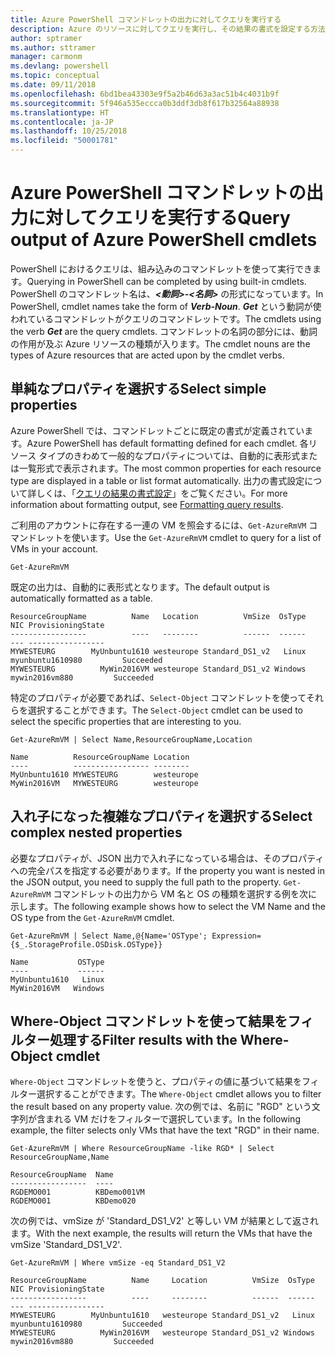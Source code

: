 ```yaml
---
title: Azure PowerShell コマンドレットの出力に対してクエリを実行する
description: Azure のリソースに対してクエリを実行し、その結果の書式を設定する方法について説明します。
author: sptramer
ms.author: sttramer
manager: carmonm
ms.devlang: powershell
ms.topic: conceptual
ms.date: 09/11/2018
ms.openlocfilehash: 6bd1bea43303e9f5a2b46d63a3ac51b4c4031b9f
ms.sourcegitcommit: 5f946a535eccca0b3ddf3db8f617b32564a88938
ms.translationtype: HT
ms.contentlocale: ja-JP
ms.lasthandoff: 10/25/2018
ms.locfileid: "50001781"
---
```

# <a name="query-output-of-azure-powershell-cmdlets"></a><span data-ttu-id="8c0bd-103">Azure PowerShell コマンドレットの出力に対してクエリを実行する</span><span class="sxs-lookup"><span data-stu-id="8c0bd-103">Query output of Azure PowerShell cmdlets</span></span>

<span data-ttu-id="8c0bd-104">PowerShell におけるクエリは、組み込みのコマンドレットを使って実行できます。</span><span class="sxs-lookup"><span data-stu-id="8c0bd-104">Querying in PowerShell can be completed by using built-in cmdlets.</span></span> <span data-ttu-id="8c0bd-105">PowerShell のコマンドレット名は、**_<動詞>-<名詞>_** の形式になっています。</span><span class="sxs-lookup"><span data-stu-id="8c0bd-105">In PowerShell, cmdlet names take the form of **_Verb-Noun_**.</span></span> <span data-ttu-id="8c0bd-106">**_Get_** という動詞が使われているコマンドレットがクエリのコマンドレットです。</span><span class="sxs-lookup"><span data-stu-id="8c0bd-106">The cmdlets using the verb **_Get_** are the query cmdlets.</span></span> <span data-ttu-id="8c0bd-107">コマンドレットの名詞の部分には、動詞の作用が及ぶ Azure リソースの種類が入ります。</span><span class="sxs-lookup"><span data-stu-id="8c0bd-107">The cmdlet nouns are the types of Azure resources that are acted upon by the cmdlet verbs.</span></span>

## <a name="select-simple-properties"></a><span data-ttu-id="8c0bd-108">単純なプロパティを選択する</span><span class="sxs-lookup"><span data-stu-id="8c0bd-108">Select simple properties</span></span>

<span data-ttu-id="8c0bd-109">Azure PowerShell では、コマンドレットごとに既定の書式が定義されています。</span><span class="sxs-lookup"><span data-stu-id="8c0bd-109">Azure PowerShell has default formatting defined for each cmdlet.</span></span> <span data-ttu-id="8c0bd-110">各リソース タイプのきわめて一般的なプロパティについては、自動的に表形式または一覧形式で表示されます。</span><span class="sxs-lookup"><span data-stu-id="8c0bd-110">The most common properties for each resource type are displayed in a table or list format automatically.</span></span> <span data-ttu-id="8c0bd-111">出力の書式設定について詳しくは、「[クエリの結果の書式設定](formatting-output.md)」をご覧ください。</span><span class="sxs-lookup"><span data-stu-id="8c0bd-111">For more information about formatting output, see [Formatting query results](formatting-output.md).</span></span>

<span data-ttu-id="8c0bd-112">ご利用のアカウントに存在する一連の VM を照会するには、`Get-AzureRmVM` コマンドレットを使います。</span><span class="sxs-lookup"><span data-stu-id="8c0bd-112">Use the `Get-AzureRmVM` cmdlet to query for a list of VMs in your account.</span></span>

```azurepowershell-interactive
Get-AzureRmVM
```

<span data-ttu-id="8c0bd-113">既定の出力は、自動的に表形式となります。</span><span class="sxs-lookup"><span data-stu-id="8c0bd-113">The default output is automatically formatted as a table.</span></span>

```output
ResourceGroupName          Name   Location          VmSize  OsType              NIC ProvisioningState
-----------------          ----   --------          ------  ------              --- -----------------
MYWESTEURG        MyUnbuntu1610 westeurope Standard_DS1_v2   Linux myunbuntu1610980         Succeeded
MYWESTEURG          MyWin2016VM westeurope Standard_DS1_v2 Windows   mywin2016vm880         Succeeded
```

<span data-ttu-id="8c0bd-114">特定のプロパティが必要であれば、`Select-Object` コマンドレットを使ってそれらを選択することができます。</span><span class="sxs-lookup"><span data-stu-id="8c0bd-114">The `Select-Object` cmdlet can be used to select the specific properties that are interesting to you.</span></span>

```azurepowershell-interactive
Get-AzureRmVM | Select Name,ResourceGroupName,Location
```

```output
Name          ResourceGroupName Location
----          ----------------- --------
MyUnbuntu1610 MYWESTEURG        westeurope
MyWin2016VM   MYWESTEURG        westeurope
```

## <a name="select-complex-nested-properties"></a><span data-ttu-id="8c0bd-115">入れ子になった複雑なプロパティを選択する</span><span class="sxs-lookup"><span data-stu-id="8c0bd-115">Select complex nested properties</span></span>

<span data-ttu-id="8c0bd-116">必要なプロパティが、JSON 出力で入れ子になっている場合は、そのプロパティへの完全パスを指定する必要があります。</span><span class="sxs-lookup"><span data-stu-id="8c0bd-116">If the property you want is nested in the JSON output, you need to supply the full path to the property.</span></span> <span data-ttu-id="8c0bd-117">`Get-AzureRmVM` コマンドレットの出力から VM 名と OS の種類を選択する例を次に示します。</span><span class="sxs-lookup"><span data-stu-id="8c0bd-117">The following example shows how to select the VM Name and the OS type from the `Get-AzureRmVM` cmdlet.</span></span>

```azurepowershell-interactive
Get-AzureRmVM | Select Name,@{Name='OSType'; Expression={$_.StorageProfile.OSDisk.OSType}}
```

```output
Name           OSType
----           ------
MyUnbuntu1610   Linux
MyWin2016VM   Windows
```

## <a name="filter-results-with-the-where-object-cmdlet"></a><span data-ttu-id="8c0bd-118">Where-Object コマンドレットを使って結果をフィルター処理する</span><span class="sxs-lookup"><span data-stu-id="8c0bd-118">Filter results with the Where-Object cmdlet</span></span>

<span data-ttu-id="8c0bd-119">`Where-Object` コマンドレットを使うと、プロパティの値に基づいて結果をフィルター選択することができます。</span><span class="sxs-lookup"><span data-stu-id="8c0bd-119">The `Where-Object` cmdlet allows you to filter the result based on any property value.</span></span> <span data-ttu-id="8c0bd-120">次の例では、名前に "RGD" という文字列が含まれる VM だけをフィルターで選択しています。</span><span class="sxs-lookup"><span data-stu-id="8c0bd-120">In the following example, the filter selects only VMs that have the text "RGD" in their name.</span></span>

```azurepowershell-interactive
Get-AzureRmVM | Where ResourceGroupName -like RGD* | Select ResourceGroupName,Name
```

```output
ResourceGroupName  Name
-----------------  ----
RGDEMO001          KBDemo001VM
RGDEMO001          KBDemo020
```

<span data-ttu-id="8c0bd-121">次の例では、vmSize が 'Standard_DS1_V2' と等しい VM が結果として返されます。</span><span class="sxs-lookup"><span data-stu-id="8c0bd-121">With the next example, the results will return the VMs that have the vmSize 'Standard_DS1_V2'.</span></span>

```azurepowershell-interactive
Get-AzureRmVM | Where vmSize -eq Standard_DS1_V2
```

```output
ResourceGroupName          Name     Location          VmSize  OsType              NIC ProvisioningState
-----------------          ----     --------          ------  ------              --- -----------------
MYWESTEURG        MyUnbuntu1610   westeurope Standard_DS1_v2   Linux myunbuntu1610980         Succeeded
MYWESTEURG          MyWin2016VM   westeurope Standard_DS1_v2 Windows   mywin2016vm880         Succeeded
```